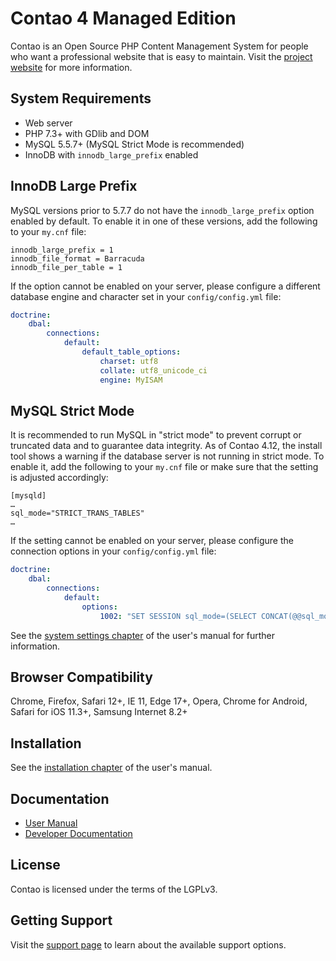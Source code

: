 # Contao 4 Managed Edition

Contao is an Open Source PHP Content Management System for people who want a
professional website that is easy to maintain. Visit the [project website][1]
for more information.

## System Requirements

 * Web server
 * PHP 7.3+ with GDlib and DOM
 * MySQL 5.5.7+ (MySQL Strict Mode is recommended)
 * InnoDB with `innodb_large_prefix` enabled

## InnoDB Large Prefix

MySQL versions prior to 5.7.7 do not have the `innodb_large_prefix` option
enabled by default. To enable it in one of these versions, add the following
to your `my.cnf` file:

```
innodb_large_prefix = 1
innodb_file_format = Barracuda
innodb_file_per_table = 1
```

If the option cannot be enabled on your server, please configure a different
database engine and character set in your `config/config.yml` file:

```yml
doctrine:
    dbal:
        connections:
            default:
                default_table_options:
                    charset: utf8
                    collate: utf8_unicode_ci
                    engine: MyISAM
```

## MySQL Strict Mode

It is recommended to run MySQL in "strict mode" to prevent corrupt or truncated
data and to guarantee data integrity. As of Contao 4.12, the install tool shows
a warning if the database server is not running in strict mode. To enable it,
add the following to your `my.cnf` file or make sure that the setting is adjusted
accordingly:

```
[mysqld]
…
sql_mode="STRICT_TRANS_TABLES"
…
```

If the setting cannot be enabled on your server, please configure the connection
options in your `config/config.yml` file:

```yml
doctrine:
    dbal:
        connections:
            default:
                options:
                    1002: "SET SESSION sql_mode=(SELECT CONCAT(@@sql_mode, ',TRADITIONAL'))"
```

See the [system settings chapter][2] of the user's manual for further information.

## Browser Compatibility

Chrome, Firefox, Safari 12+, IE 11, Edge 17+, Opera, Chrome for Android, Safari for iOS 11.3+, Samsung Internet 8.2+

## Installation

See the [installation chapter][3] of the user's manual.

## Documentation

 * [User Manual][4]
 * [Developer Documentation][5]

## License

Contao is licensed under the terms of the LGPLv3.

## Getting Support

Visit the [support page][6] to learn about the available support options.

[1]: https://contao.org
[2]: https://docs.contao.org/dev/reference/config/
[3]: https://docs.contao.org/dev/getting-started/initial-setup/
[4]: https://docs.contao.org/manual/
[5]: https://docs.contao.org/dev/
[6]: https://contao.org/en/support.html

